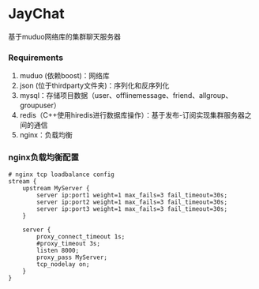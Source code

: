 # JayChat
基于muduo网络库的集群聊天服务器

### Requirements
1. muduo (依赖boost)：网络库
2. json (位于thirdparty文件夹)：序列化和反序列化
3. mysql：存储项目数据（user、offlinemessage、friend、allgroup、groupuser）
4. redis（C++使用hiredis进行数据库操作）：基于发布-订阅实现集群服务器之间的通信
5. nginx：负载均衡

### nginx负载均衡配置
```
# nginx tcp loadbalance config
stream {
    upstream MyServer {
        server ip:port1 weight=1 max_fails=3 fail_timeout=30s;
        server ip:port2 weight=1 max_fails=3 fail_timeout=30s;
        server ip:port3 weight=1 max_fails=3 fail_timeout=30s;
    }

    server {
        proxy_connect_timeout 1s;
        #proxy_timeout 3s;
        listen 8000;
        proxy_pass MyServer;
        tcp_nodelay on;
    }
}
```
